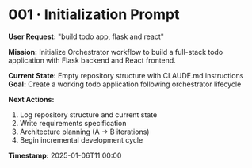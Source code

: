 # 001 · Initialization Prompt

**User Request:** "build todo app, flask and react"

**Mission:** Initialize Orchestrator workflow to build a full-stack todo application with Flask backend and React frontend.

**Current State:** Empty repository structure with CLAUDE.md instructions
**Goal:** Create a working todo application following orchestrator lifecycle

**Next Actions:**
1. Log repository structure and current state
2. Write requirements specification 
3. Architecture planning (A → B iterations)
4. Begin incremental development cycle

**Timestamp:** 2025-01-06T11:00:00